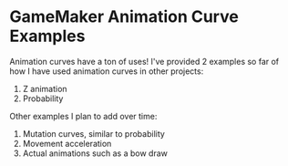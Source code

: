 # GameMaker Animation Curve Examples

Animation curves have a ton of uses!
I've provided 2 examples so far of how I have used animation curves in other projects:
1. Z animation
2. Probability

Other examples I plan to add over time:
1. Mutation curves, similar to probability
2. Movement acceleration
3. Actual animations such as a bow draw
